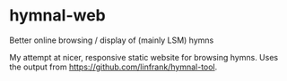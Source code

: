 hymnal-web
==========

Better online browsing / display of (mainly LSM) hymns

My attempt at nicer, responsive static website for browsing hymns. Uses the output from https://github.com/linfrank/hymnal-tool.
